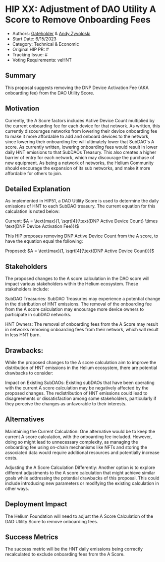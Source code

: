 # HIP XX: Adjustment of DAO Utility A Score to Remove Onboarding Fees
- Authors: [Gateholder](https://github.com/gateholder) & [Andy Zyvoloski](https://github.com/heatedlime)
- Start Date: 6/15/2023
- Category: Technical & Economic
- Original HIP PR: #
- Tracking Issue: #
- Voting Requirements: veHNT

## Summary
This proposal suggests removing the DNP Device Activation Fee (AKA onboarding fee) from the DAO Utility Score. 

## Motivation
Currently, the A Score factors includes Active Device Count multiplied by the current onboarding fee for each device for that network. As written, this currently discourages networks from lowering their device onboarding fee to make it more affordable to add and onboard devices to the network, since lowering their onboarding fee will ultimately lower that SubDAO's A score. As currently written, lowering onboarding fees would result in lower daily HNT emissions to that SubDAOs Treasury. This also creates a higher barrier of entry for each network, which may discourage the purchase of new equipment. As being a network of networks, the Helium Community should encourage the expansion of its sub networks, and make it more affordable for others to join. 

## Detailed Explanation
As implemented in HIP51, a DAO Utility Score is used to determine the daily emissions of HNT to each SubDAO treasury. The current equation for this calculation is noted below:

Current:
$A = \text{max}(1, \sqrt[4]{\text{DNP Active Device Count} \times \text{DNP Device Activation Fee}})$

This HIP proposes removing DNP Active Device Count from the A score, to have the equation equal the following:

Proposed:
$A = \text{max}(1, \sqrt[4]{\text{DNP Active Device Count}})$

## Stakeholders
The proposed changes to the A score calculation in the DAO score will impact various stakeholders within the Helium ecosystem. These stakeholders include:

SubDAO Treasuries: SubDAO Treasuries may experience a potential change in the distribution of HNT emissions. The removal of the onboarding fee from the A score calculation may encourage more device owners to participate in subDAO networks.

HNT Owners: The removal of onboarding fees from the A Score may result in networks removing onboarding fees from their network, which will result in less HNT burn.

## Drawbacks:

While the proposed changes to the A score calculation aim to improve the distribution of HNT emissions in the Helium ecosystem, there are potential drawbacks to consider:

Impact on Existing SubDAOs: Existing subDAOs that have been operating with the current A score calculation may be negatively affected by the proposed changes. The redistribution of HNT emissions could lead to disagreements or dissatisfaction among some stakeholders, particularly if they perceive the changes as unfavorable to their interests.


## Alternatives
Maintaining the Current Calculation: One alternative would be to keep the current A score calculation, with the onboarding fee included. However, doing so might lead to unnecessary complexity, as managing the onboarding fee using on-chain mechanisms like NFTs and storing the associated data would require additional resources and potentially increase costs. 

Adjusting the A Score Calculation Differently: Another option is to explore different adjustments to the A score calculation that might achieve similar goals while addressing the potential drawbacks of this proposal. This could include introducing new parameters or modifying the existing calculation in other ways.

## Deployment Impact
The Helium Foundation will need to adjust the A Score Calculation of the DAO Utility Score to remove onboarding fees. 

## Success Metrics
The success metric will be the HNT daily emissions being correctly recalculated to exclude onboarding fees from the A Score.
